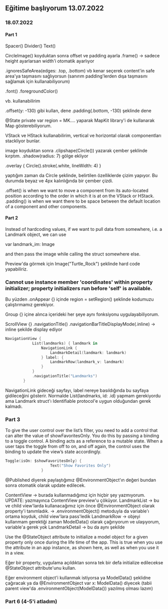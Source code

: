 ## Eğitime başlıyorum 13.07.2022

### 18.07.2022

#### Part 1

Spacer()
Divider()
Text()

CircleImage() koyduktan sonra offset ve padding ayarla 
.frame() -> sadece height ayarlarsan width'i otomatik ayarlıyor

.ignoresSafeArea(edges: .top, .bottom) vb kenar seçerek content'in safe area'ya taşmasını sağlıyorsun (sanırım padding'lerden dışa taşmasını sağlamak için kullanabiliyorum)

.font()
.foregroundColor()

vb. kullanabilirim

.offset(y: -130) gibi kullan, dene 
.padding(.bottom, -130) şeklinde dene

@State private var region = MK.... yaparak MapKit library'i de kullanarak Map gösterebiliyorum. 

VStack ve HStack kullanabilirim, vertical ve horizontal olarak componentları stackliyor bunlar. 

image koyduktan sonra .clipshape(Circle()) yazarak çember şeklinde kırptım. 
.shadow(radius: 7) gölge ekliyor

.overlay {
  Circle().stroke(.white, lineWidth: 4)
}

yaptığım zaman da Circle şeklinde, belirtilen özelliklerde çizim yapıyor. Bu durumda beyaz ve 4px kalınlığında bir çember çizdi.


.offset() is when we want to move a component from its auto-located position according to the order in which it is at on the VStack or HStack. 
.padding() is when we want there to be space between the default location of a component and other components. 


#### Part 2

Instead of hardcoding values, if we want to pull data from somewhere, i.e. a Landmark object, we can use 

var landmark_im: Image

and then pass the image while calling the struct somewhere else. 

Preview'da görmek için Image("Turtle_Rock") şeklinde hard code yapabiliriz. 

### Cannot use instance member 'coordinates' within property initializer; property initializers run before 'self' is available.

Bu yüzden .onAppear {} içinde region = setRegion() şeklinde kodumuzu çalıştırmamız gerekiyor. 

Group {} içine alınca içerideki her şeye aynı fonksiyonu uygulayabiliyorum.

ScrollView {}
.navigationTitle()
.navigationBarTitleDisplayMode(.inline) -> inline şekilde display ediyor


```swift
NavigationView {
            List(landmarks) { landmark in
                NavigationLink {
                    LandmarkDetail(landmark: landmark)
                } label: {
                    LandmarkRow(landmark_v: landmark)
                }
            }
            .navigationTitle("Landmarks")
        }
```

NavigationLink gideceği sayfayı, label nereye basıldığında bu sayfaya gidileceğini gösterir. 
Normalde List(landmarks, id: \.id) yapmam gerekiyordu ama Landmark struct'ı Identifiable protocol'e uygun olduğundan gerek kalmadı.


### Part 3

To give the user control over the list’s filter, you need to add a control that can alter the value of showFavoritesOnly. You do this by passing a binding to a toggle control.
A binding acts as a reference to a mutable state. When a user taps the toggle from off to on, and off again, the control uses the binding to update the view’s state accordingly.

```swift
Toggle(isOn: $showFavoritesOnly) {
                    Text("Show Favorites Only")
                }
```

@Published diyerek paylaştığımız @EnvironmentObject'ın değeri bundan sonra otomatik olarak update edilecek. 

ContentView  -> burada kullanmadığımız için hiçbir şey yazmıyorum. UPDATE: yazmayınca ContentView preview'u çöküyor. 
  LandmarkList  -> bu ve child view'larda kullanacağımız için önce @EnvironmentObject olarak property'i tanımladık. 
                -> .environmentObject() metoduyla da variable'ı ortama koyduk, child view'lara pass'ledik 
    LandmarkRow     -> objeyi kullanmam gerektiği zaman ModelData() olarak çağırıyorum ve ulaşıyorum, variable'a gerek yok
    LandmarkDetail  -> bu da aynı şekilde
    
    
Use the @StateObject attribute to initialize a model object for a given property only once during the life time of the app. This is true when you use the attribute in an app instance, as shown here, as well as when you use it in a view.


Eğer bir property, uygulama açıldıktan sonra tek bir defa initialize edilecekse @StateObject attribute'unu kullan.

Eğer environment object'i kullanmak istiyorsa ya ModelData() şeklidne çağıracak ya da @EnvironmentObject var x: ModelData() diyecek 
(tabii parent view'da .environmentObject(ModelData()) yazılmış olması lazım)


### Part 6 (4-5'i atladım)


